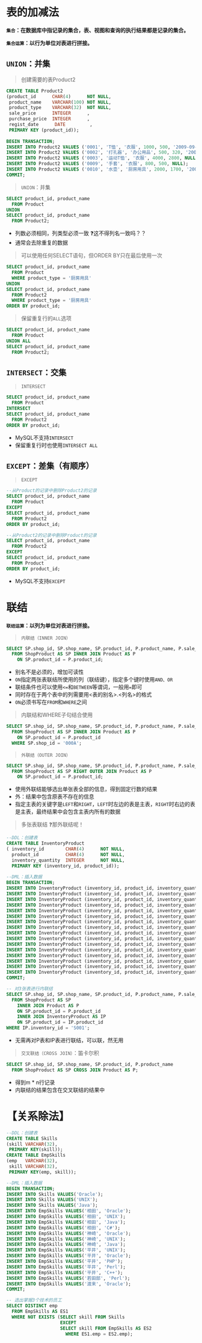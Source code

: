 # 表的加减法
**`集合`：在数据库中指记录的集合，表、视图和查询的执行结果都是记录的集合。**

**`集合运算`：以行为单位对表进行拼接。**

## `UNION`：并集
> 创建需要的表Product2
```sql
CREATE TABLE Product2
(product_id      CHAR(4)      NOT NULL,
 product_name    VARCHAR(100) NOT NULL,
 product_type    VARCHAR(32)  NOT NULL,
 sale_price      INTEGER      ,
 purchase_price  INTEGER      ,
 regist_date      DATE         ,
 PRIMARY KEY (product_id));
 
BEGIN TRANSACTION;
INSERT INTO Product2 VALUES ('0001', 'T恤', '衣服', 1000, 500, '2009-09-20');
INSERT INTO Product2 VALUES ('0002', '打孔器', '办公用品', 500, 320, '2009-09-11');
INSERT INTO Product2 VALUES ('0003', '运动T恤', '衣服', 4000, 2800, NULL);
INSERT INTO Product2 VALUES ('0009', '手套', '衣服', 800, 500, NULL);
INSERT INTO Product2 VALUES ('0010', '水壶', '厨房用具', 2000, 1700, '2009-09-20');
COMMIT;
```

> `UNION`：并集
```sql
SELECT product_id, product_name
  FROM Product
UNION
SELECT product_id, product_name
  FROM Product2;
```
* 列数必须相同，列类型必须一致 :question:这不得列名一致吗？？
* 通常会去除重复的数据

> 可以使用任何SELECT语句，但ORDER BY只在最后使用一次
```sql
SELECT product_id, product_name
  FROM Product
  WHERE product_type = '厨房用具'
UNION
SELECT product_id, product_name
  FROM Product2
  WHERE product_type = '厨房用具'
ORDER BY product_id;
```

> 保留重复行的`ALL`选项
```sql
SELECT product_id, product_name
  FROM Product
UNION ALL
SELECT product_id, product_name
  FROM Product2;
```

## `INTERSECT`：交集
> `INTERSECT`
```sql
SELECT product_id, product_name
  FROM Product
INTERSECT
SELECT product_id, product_name
  FROM Product2
ORDER BY product_id;
```
* MySQL不支持`INTERSECT`
* 保留重复行时也使用`INTERSECT ALL`

## `EXCEPT`：差集（有顺序）
> `EXCEPT`
```sql
--从Product的记录中删除Product2的记录
SELECT product_id, product_name
  FROM Product
EXCEPT
SELECT product_id, product_name
  FROM Product2
ORDER BY product_id;

--从Product2的记录中删除Product的记录
SELECT product_id, product_name
  FROM Product2
EXCEPT
SELECT product_id, product_name
  FROM Product
ORDER BY product_id;
```
* MySQL不支持`EXCEPT`

# 联结
**`联结运算`：以列为单位对表进行拼接。**

> `内联结（INNER JOIN）`
```sql
SELECT SP.shop_id, SP.shop_name, SP.product_id, P.product_name, P.sale_price
  FROM ShopProduct AS SP INNER JOIN Product AS P
    ON SP.product_id = P.product_id;
```
* 别名不是必须的，增加可读性
* `ON`指定两张表联结所使用的列（联结键），指定多个键时使用`AND、OR`
* 联结条件也可以使用`<=`和`BETWEEN`等谓词，一般用`=`即可
* 同时存在于两个表中的列需要用<表的别名>.<列名>的格式
* `ON`必须书写在`FROM`和`WHERE`之间

> 内联结和WHERE子句结合使用
```sql
SELECT SP.shop_id, SP.shop_name, SP.product_id, P.product_name, P.sale_price
  FROM ShopProduct AS SP INNER JOIN Product AS P
    ON SP.product_id = P.product_id
  WHERE SP.shop_id = '000A';
```

> `外联结（OUTER JOIN）`
```sql
SELECT SP.shop_id, SP.shop_name, SP.product_id, P.product_name, P.sale_price
  FROM ShopProduct AS SP RIGHT OUTER JOIN Product AS P
    ON SP.product_id = P.product_id;
```
* 使用外联结能够选出单张表全部的信息，得到固定行数的结果
* 外：结果中包含原表不存在的信息
* 指定主表的关键字是`LEFT`和`RIGHT`，`LEFT`时左边的表是主表，`RIGHT`时右边的表是主表，最终结果中会包含主表内所有的数据

> 多张表联结    :question:那外联结呢！
```sql
--DDL：创建表
CREATE TABLE InventoryProduct
( inventory_id	      CHAR(4)      NOT NULL,
  product_id          CHAR(4)      NOT NULL,
  inventory_quantity  INTEGER      NOT NULL,
  PRIMARY KEY (inventory_id, product_id));
  
--DML：插入数据
BEGIN TRANSACTION;
INSERT INTO InventoryProduct (inventory_id, product_id, inventory_quantity) VALUES ('P001',	'0001',	0);
INSERT INTO InventoryProduct (inventory_id, product_id, inventory_quantity) VALUES ('P001',	'0002',	120);
INSERT INTO InventoryProduct (inventory_id, product_id, inventory_quantity) VALUES ('P001',	'0003',	200);
INSERT INTO InventoryProduct (inventory_id, product_id, inventory_quantity) VALUES ('P001',	'0004',	3);
INSERT INTO InventoryProduct (inventory_id, product_id, inventory_quantity) VALUES ('P001',	'0005',	0);
INSERT INTO InventoryProduct (inventory_id, product_id, inventory_quantity) VALUES ('P001',	'0006',	99);
INSERT INTO InventoryProduct (inventory_id, product_id, inventory_quantity) VALUES ('P001',	'0007',	999);
INSERT INTO InventoryProduct (inventory_id, product_id, inventory_quantity) VALUES ('P001',	'0008',	200);
INSERT INTO InventoryProduct (inventory_id, product_id, inventory_quantity) VALUES ('P002',	'0001',	10);
INSERT INTO InventoryProduct (inventory_id, product_id, inventory_quantity) VALUES ('P002',	'0002',	25);
INSERT INTO InventoryProduct (inventory_id, product_id, inventory_quantity) VALUES ('P002',	'0003',	34);
INSERT INTO InventoryProduct (inventory_id, product_id, inventory_quantity) VALUES ('P002',	'0004',	19);
INSERT INTO InventoryProduct (inventory_id, product_id, inventory_quantity) VALUES ('P002',	'0005',	99);
INSERT INTO InventoryProduct (inventory_id, product_id, inventory_quantity) VALUES ('P002',	'0006',	0);
INSERT INTO InventoryProduct (inventory_id, product_id, inventory_quantity) VALUES ('P002',	'0007',	0);
INSERT INTO InventoryProduct (inventory_id, product_id, inventory_quantity) VALUES ('P002',	'0008',	18);
COMMIT;

-- 对3张表进行内联结                            
SELECT SP.shop_id, SP.shop_name, SP.product_id, P.product_name, P.sale_price, IP.inventory_quantity
  FROM ShopProduct AS SP 
    INNER JOIN Product AS P
    ON SP.product_id = P.product_id
    INNER JOIN InventoryProduct AS IP
    ON SP.product_id = IP.product_id
WHERE IP.inventory_id = 'S001';
```
* 无需再对P表和IP表进行联结，可以联，然无用

> `交叉联结（CROSS JOIN）`：笛卡尔积
```sql
SELECT SP.shop_id, SP.shop_name, SP.product_id, P.product_name
  FROM ShopProduct AS SP CROSS JOIN Product AS P;
```
* 得到m * n行记录
* 内联结的结果包含在交叉联结的结果中

# 【关系除法】

```sql
--DDL：创建表
CREATE TABLE Skills 
(skill VARCHAR(32),
 PRIMARY KEY(skill));
CREATE TABLE EmpSkills 
(emp   VARCHAR(32), 
 skill VARCHAR(32),
 PRIMARY KEY(emp, skill));

--DML：插入数据
BEGIN TRANSACTION;
INSERT INTO Skills VALUES('Oracle');
INSERT INTO Skills VALUES('UNIX');
INSERT INTO Skills VALUES('Java');
INSERT INTO EmpSkills VALUES('相田', 'Oracle');
INSERT INTO EmpSkills VALUES('相田', 'UNIX');
INSERT INTO EmpSkills VALUES('相田', 'Java');
INSERT INTO EmpSkills VALUES('相田', 'C#');
INSERT INTO EmpSkills VALUES('神崎', 'Oracle');
INSERT INTO EmpSkills VALUES('神崎', 'UNIX');
INSERT INTO EmpSkills VALUES('神崎', 'Java');
INSERT INTO EmpSkills VALUES('平井', 'UNIX');
INSERT INTO EmpSkills VALUES('平井', 'Oracle');
INSERT INTO EmpSkills VALUES('平井', 'PHP');
INSERT INTO EmpSkills VALUES('平井', 'Perl');
INSERT INTO EmpSkills VALUES('平井', 'C++');
INSERT INTO EmpSkills VALUES('若田部', 'Perl');
INSERT INTO EmpSkills VALUES('渡来', 'Oracle');
COMMIT;

-- 选出掌握3个技术的员工
SELECT DISTINCT emp
  FROM EmpSkills AS ES1
  WHERE NOT EXISTS (SELECT skill FROM Skills
                    EXCEPT
                    SELECT skill FROM EmpSkills AS ES2
        			  WHERE ES1.emp = ES2.emp);
```











































